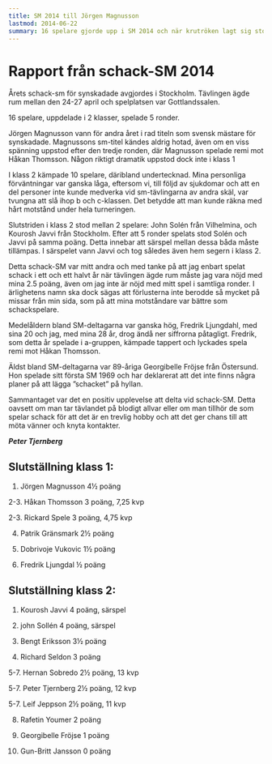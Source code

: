 ```yaml
---
title: SM 2014 till Jörgen Magnusson
lastmod: 2014-06-22
summary: 16 spelare gjorde upp i SM 2014 och när krutröken lagt sig stod Jörgen Magnusson som segrare. SM 2014
---
```


[]()

Rapport från schack-SM 2014
==========

Årets schack-sm för synskadade avgjordes i Stockholm. Tävlingen ägde rum mellan den 24-27 april och spelplatsen var Gottlandssalen.

16 spelare, uppdelade i 2 klasser, spelade 5 ronder.

Jörgen Magnusson vann för andra året i rad titeln som svensk mästare för synskadade. Magnussons sm-titel kändes aldrig hotad, även om en viss spänning uppstod efter den tredje ronden, där Magnusson spelade remi mot Håkan Thomsson. Någon riktigt dramatik uppstod dock inte i klass 1

I klass 2 kämpade 10 spelare, däribland undertecknad. Mina personliga förväntningar var ganska låga, eftersom vi, till följd av sjukdomar och att en del personer inte kunde medverka vid sm-tävlingarna av andra skäl, var tvungna att slå ihop b och c-klassen. Det betydde att man kunde räkna med hårt motstånd under hela turneringen.

Slutstriden i klass 2 stod mellan 2 spelare: John Solén från Vilhelmina, och Kourosh Javvi från Stockholm. Efter att 5 ronder spelats stod Solén och Javvi på samma poäng. Detta innebar att särspel mellan dessa båda måste tillämpas. I särspelet vann Javvi och tog således även hem segern i klass 2.

Detta schack-SM var mitt andra och med tanke på att jag enbart spelat schack i ett och ett halvt år när tävlingen ägde rum måste jag vara nöjd med mina 2.5 poäng, även om jag inte är nöjd med mitt spel i samtliga ronder. I ärlighetens namn ska dock sägas att förlusterna inte berodde så mycket på missar från min sida, som på att mina motståndare var bättre som schackspelare.

Medelåldern bland SM-deltagarna var ganska hög, Fredrik Ljungdahl, med sina 20 och jag, med mina 28 år, drog ändå ner siffrorna påtagligt. Fredrik, som detta år spelade i a-gruppen, kämpade tappert och lyckades spela remi mot Håkan Thomsson.

Äldst bland SM-deltagarna var 89-åriga Georgibelle Fröjse från Östersund. Hon spelade sitt första SM 1969 och har deklarerat att det inte finns några planer på att lägga ”schacket” på hyllan.

Sammantaget var det en positiv upplevelse att delta vid schack-SM. Detta oavsett om man tar tävlandet på blodigt allvar eller om man tillhör de som spelar schack för att det är en trevlig hobby och att det ger chans till att möta vänner och knyta kontakter.

***Peter Tjernberg***

Slutställning klass 1: 
----------

1. Jörgen Magnusson 4½ poäng

2-3. Håkan Thomsson 3 poäng, 7,25 kvp

2-3. Rickard Spele 3 poäng, 4,75 kvp

4. Patrik Gränsmark 2½ poäng

5. Dobrivoje Vukovic 1½ poäng

6. Fredrik Ljungdal ½ poäng

Slutställning klass 2:
----------

1. Kourosh Javvi 4 poäng, särspel

2. john Sollén 4 poäng, särspel

3. Bengt Eriksson 3½ poäng

4. Richard Seldon 3 poäng

5-7. Hernan Sobredo 2½ poäng, 13 kvp

5-7. Peter Tjernberg 2½ poäng, 12 kvp

5-7. Leif Jeppson 2½ poäng, 11 kvp

8. Rafetin Youmer 2 poäng

9. Georgibelle Fröjse 1 poäng

10. Gun-Britt Jansson 0 poäng